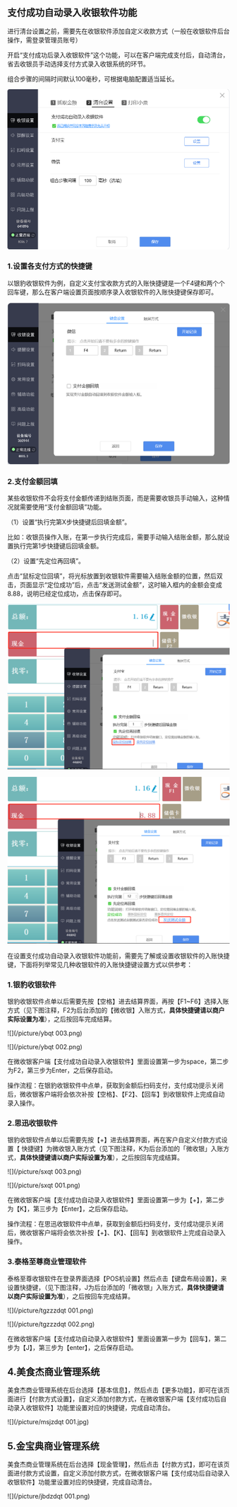 ## 支付成功自动录入收银软件功能

进行清台设置之前，需要先在收银软件添加自定义收款方式（一般在收银软件后台操作，需登录管理员账号）

开启“支付成功后录入收银软件”这个功能，可以在客户端完成支付后，自动清台，省去收银员手动选择支付方式录入收银系统的环节。

组合步骤的间隔时间默认100毫秒，可根据电脑配置适当延长。

![](/image/image16.png)



### 1.设置各支付方式的快捷键

以银豹收银软件为例，自定义支付宝收款方式的入账快捷键是一个F4键和两个个回车键，那么在客户端设置页面按顺序录入收银软件的入账快捷键保存即可。

![](/image/image17.png)

### 2.支付金额回填

某些收银软件不会将支付金额传递到结账页面，而是需要收银员手动输入，这种情况就需要使用“支付金额回填”功能。

（1）设置“执行完第X步快捷键后回填金额”。

比如：收银员操作入账，在第一步执行完成后，需要手动输入结账金额，那么就设置执行完第1步快捷键后回填金额。

（2）设置“先定位再回填”。

点击“鼠标定位回填”，将光标放置到收银软件需要输入结账金额的位置，然后双击，页面显示“定位成功”后，点击“发送测试金额”，这时输入框内的金额会变成8.88，说明已经定位成功，点击保存即可。

![](/image/image18.png)

![](/image/image19.png)





在设置支付成功自动录入收银软件功能前，需要先了解或设置收银软件的入账快捷键，下面将列举常见几种收银软件的入账快捷键设置方式以供参考：

### 1.银豹收银软件

银豹收银软件点单以后需要先按【空格】进去结算界面，再按【F1~F6】选择入账方式（见下图注释，F2为后台添加的【微收银】入账方式，**具体快捷键请以商户实际设置为准**），之后按回车完成结算。

![](/picture/ybqt 003.png)



![](/picture/ybqt 002.png)

在微收银客户端【支付成功自动录入收银软件】里面设置第一步为space，第二步为F2，第三步为Enter，之后保存启动。

操作流程：在银豹收银软件中点单，获取到金额后扫码支付，支付成功提示关闭后，微收银客户端将会依次补按【空格】、【F2】、【回车】到收银软件上完成自动录入操作。 

### 2.思迅收银软件

银豹收银软件点单以后需要先按【+】进去结算界面，再在客户自定义付款方式设置【  快捷键】为微收银入账方式（见下图注释，K为后台添加的「微收银」入账方式，**具体快捷键请以商户实际设置为准**），之后按回车完成结算。

![](/picture/sxqt 003.png)



![](/picture/sxqt 001.png)

在微收银客户端【支付成功自动录入收银软件】里面设置第一步为【+】，第二步为【K】，第三步为【Enter】，之后保存启动。

操作流程：在思迅收银软件中点单，获取到金额后扫码支付，支付成功提示关闭后，微收银客户端将会依次补按【+】、【K】、【回车】到收银软件上完成自动录入操作。 

### 3.泰格至尊商业管理软件

泰格至尊收银软件在登录界面选择【POS机设置】然后点击【键盘布局设置】，来设置快捷键，（见下图注释，J为后台添加的「微收银」入账方式，**具体快捷键请以商户实际设置为准**），之后按回车完成结算。

![](/picture/tgzzzdqt 001.png)

![](/picture/tgzzzdqt 002.png)

在微收银客户端【支付成功自动录入收银软件】里面设置第一步为【回车】，第二步为【J】，第三步为【enter】，之后保存启动。

## 4.美食杰商业管理系统

美食杰商业管理系统在后台选择【基本信息】，然后点击【更多功能】，即可在该页面进行【付款方式设置】，自定义添加付款方式，在微收银客户端【支付成功后自动录入收银软件】功能里设置对应的快捷键，完成自动清台。

![](/picture/msjzdqt 001.jpg)

## 5.金宝典商业管理系统

美食杰商业管理系统在后台选择【现金管理】，然后点击【付款方式】，即可在该页面进付款方式设置，自定义添加付款方式，在微收银客户端【支付成功后自动录入收银软件】功能里设置对应的快捷键，完成自动清台。

![](/picture/jbdzdqt 001.png)

